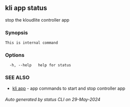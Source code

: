 ## kli app status

stop the kloudlite controller app

### Synopsis

```
This is internal command
```

### Options

```
  -h, --help   help for status
```

### SEE ALSO

* [kli app](kli_app.md)  - app commands to start and stop controller app

###### Auto generated by status CLI on 29-May-2024
